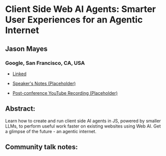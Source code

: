 # Client Side Web AI Agents: Smarter User Experiences for an Agentic Internet 

## Jason Mayes
### Google, San Francisco, CA, USA 
- [Linked](https://www.linkedin.com/in/webai) 

- [Speaker's Notes (Placeholder)]()
- [Post-conference YouTube Recording (Placeholder)]()
## Abstract: 

Learn how to create and run client side AI agents in JS, powered by smaller LLMs, to perform useful work faster on existing websites using Web AI. Get a glimpse of the future - an agentic internet.
## Community talk notes: 